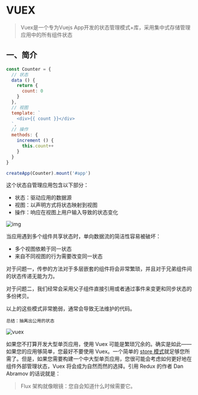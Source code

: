 # VUEX

> Vuex是一个专为Vuejs App开发的状态管理模式+库，采用集中式存储管理应用中的所有组件状态

## 一、简介

```js
const Counter = {
  // 状态
  data () {
    return {
      count: 0
    }
  },
  // 视图
  template: `
    <div>{{ count }}</div>
  `,
  // 操作
  methods: {
    increment () {
      this.count++
    }
  }
}

createApp(Counter).mount('#app')
```

这个状态自管理应用包含以下部分：

- 状态：驱动应用的数据源
- 视图：以声明方式将状态映射到视图
- 操作：响应在视图上用户输入导致的状态变化

![img](https://vuex.vuejs.org/flow.png)

当应用遇到多个组件共享状态时，单向数据流的简洁性容易被破坏：

- 多个视图依赖于同一状态
- 来自不同视图的行为需要改变同一状态

对于问题一，传参的方法对于多层嵌套的组件将会非常繁琐，并且对于兄弟组件间的状态传递无能为力。

对于问题二，我们经常会采用父子组件直接引用或者通过事件来变更和同步状态的多份拷贝。

以上的这些模式非常脆弱，通常会导致无法维护的代码。

```
总结：抽离出公用的状态
```

![vuex](https://vuex.vuejs.org/vuex.png)

如果您不打算开发大型单页应用，使用 Vuex 可能是繁琐冗余的。确实是如此——如果您的应用够简单，您最好不要使用 Vuex。一个简单的 [store 模式](https://v3.cn.vuejs.org/guide/state-management.html#从零打造简单状态管理)就足够您所需了。但是，如果您需要构建一个中大型单页应用，您很可能会考虑如何更好地在组件外部管理状态，Vuex 将会成为自然而然的选择。引用 Redux 的作者 Dan Abramov 的话说就是：

> Flux 架构就像眼镜：您自会知道什么时候需要它。



